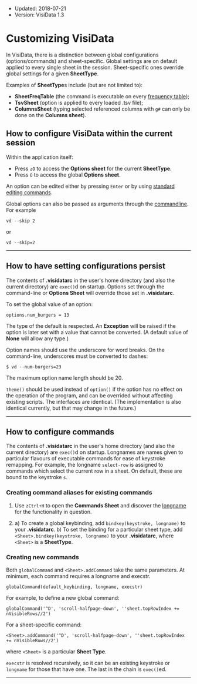 - Updated: 2018-07-21
- Version: VisiData 1.3

# Customizing VisiData

In VisiData, there is a distinction between global configurations (options/commands) and sheet-specific. Global settings are on default applied to every single sheet in the session. Sheet-specific  ones override global settings for a given **SheetType**.

Examples of **SheetType**s include (but are not limited to):

* **SheetFreqTable** (the command is executable on every [frequency table](/docs/group#frequency));
* **TsvSheet** (option is applied to every loaded .tsv file);
* **ColumnsSheet** (typing selected referenced columns with `g#` can only be done on the **Columns sheet**).

## How to configure VisiData within the current session

Within the application itself:

* Press `zO` to access the **Options sheet** for the current **SheetType**.
* Press `O` to access the global **Options sheet**.

An option can be edited either by pressing `Enter` or by using [standard editing commands](/man#edit).

Global options can also be passed as arguments through the [commandline](/man#options).  For example

~~~
vd --skip 2
~~~

or

~~~
vd --skip=2
~~~

---

## How to have setting configurations persist

The contents of **.visidatarc** in the user's home directory (and also the current directory) are `exec()`d on startup. Options set through the command-line or **Options Sheet** will override those set in **.visidatarc**.

To set the global value of an option:

~~~
options.num_burgers = 13
~~~

The type of the default is respected. An **Exception** will be raised if the option is later set with a value that cannot be converted.  (A default value of **None** will allow any type.)

Option names should use the underscore for word breaks. On the command-line, underscores must be converted to dashes:

~~~
$ vd --num-burgers=23
~~~

The maximum option name length should be 20.

`theme()` should be used instead of `option()` if the option has no effect on the operation of the program, and can be overrided without affecting existing scripts.  The interfaces are identical.  (The implementation is also identical currently, but that may change in the future.)


---

## How to configure commands

The contents of **.visidatarc** in the user's home directory (and also the current directory) are `exec()`d on startup. Longnames are names given to particular flavours of executable commands for ease of keystroke remapping. For example, the longname `select-row` is assigned to commands which select the current row in a sheet. On default, these are bound to the keystroke `s`.

### Creating command aliases for existing commands

1. Use `zCtrl+H` to open the **Commands Sheet** and discover the [longname]() for the functionality in question.

2. a) To create a global keybinding, add `bindkey(keystroke, longname)` to your **.visidatarc**.
b) To set the binding for a particular sheet type, add `<Sheet>.bindkey(keystroke, longname)` to your **.visidatarc**, where `<Sheet>` is a **SheetType**.

### Creating new commands

Both `globalCommand` and `<Sheet>.addCommand` take the same parameters. At minimum, each command requires a longname and execstr.

~~~
globalCommand(default_keybinding, longname, execstr)
~~~

For example, to define a new global command:

~~~
globalCommand('^D', 'scroll-halfpage-down', ''sheet.topRowIndex += nVisibleRows//2')
~~~

For a sheet-specific command:

~~~
<Sheet>.addCommand('^D', 'scroll-halfpage-down', ''sheet.topRowIndex += nVisibleRows//2')
~~~

where `<Sheet>` is a particular **Sheet Type**.

`execstr` is resolved recursively, so it can be an existing keystroke or `longname` for those that have one.  The last in the chain is `exec()`ed.

---
